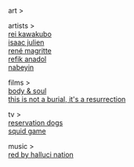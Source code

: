 art ></br>

artists ></br>
<a href="https://www.newyorker.com/magazine/2005/07/04/the-misfit">rei kawakubo</a></br>
<a href="https://www.isaacjulien.com/">isaac julien</a></br>
<a href="https://www.moma.org/artists/3692">rené magritte</a></br>
<a href="https://refikanadol.com/">refik anadol</a></br>
<a href="https://www.youtube.com/watch?v=hyGP2LmWbTg">nabeyin</a></br>

films ></br>
<a href="https://www.criterion.com/films/809-body-and-soul">body & soul</a></br>
<a href="https://www.dekanalog.com/films/this-is-not-a-burial-its-a-resurrection">this is not a burial, it's a resurrection</a></br>


tv ></br>
<a href="https://www.youtube.com/watch?v=POkrsNVkGNk">reservation dogs</a></br>
<a href="https://www.youtube.com/watch?v=oqxAJKy0ii4">squid game</a></br>


music ></br>
<a href="https://www.youtube.com/watch?v=_MD8IK19aec">red by halluci nation</a></br>


<!--
**computercavemen/computercavemen** is a ✨ _special_ ✨ repository because its `README.md` (this file) appears on your GitHub profile.

Here are some ideas to get you started:

- 🔭 I’m currently working on ...
- 🌱 I’m currently learning ...
- 👯 I’m looking to collaborate on ...
- 🤔 I’m looking for help with ...
- 💬 Ask me about ...
- 📫 How to reach me: ...
- 😄 Pronouns: ...
- ⚡ Fun fact: ...
-->
